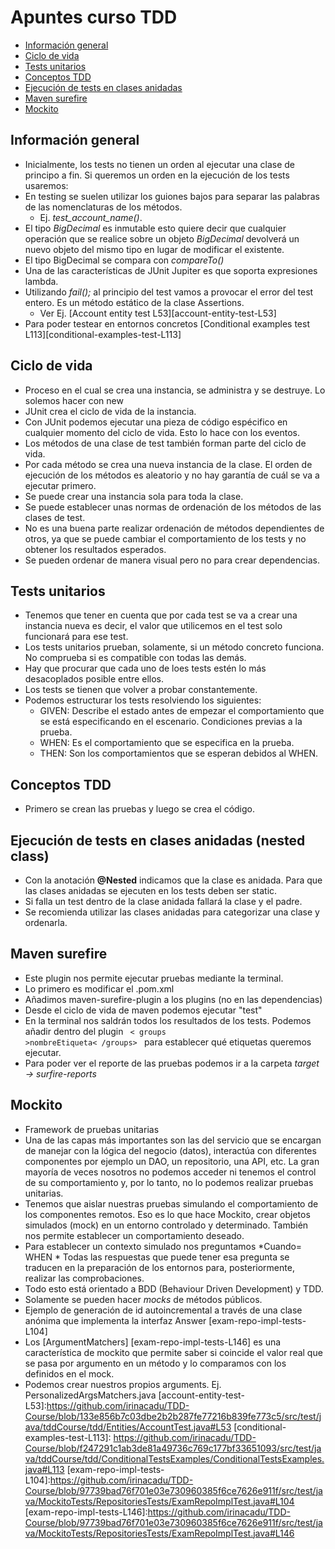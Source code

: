 # Apuntes curso TDD
- [Información general](#informacion-general)
- [Ciclo de vida](#ciclo-de-vida)
- [Tests unitarios](#tests-unitarios)
- [Conceptos TDD](#conceptos-tdd)
- [Ejecución de tests en clases anidadas](#organización-de-tests-en-clases-anidadas-nested-class)
- [Maven surefire](#maven-surefire)
- [Mockito](#mockito)


## Información general
- Inicialmente, los tests no tienen un orden al ejecutar una clase de principo a fin. Si queremos un orden en la ejecución de los tests usaremos:
- En testing se suelen utilizar los guiones bajos para separar las palabras de las nomenclaturas de los métodos. 
  * Ej. *test_account_name()*.
- El tipo *BigDecimal* es inmutable esto quiere decir que cualquier operación que se realice sobre un objeto *BigDecimal* devolverá un nuevo objeto del mismo tipo en lugar de modificar el existente.
- El tipo BigDecimal se compara con *compareTo()*
- Una de las características de JUnit Jupiter es que soporta expresiones lambda.
- Utilizando *fail();* al principio del test vamos a provocar el error del test entero. Es un método estático de la clase Assertions.
   * Ver Ej. [Account entity test L53][account-entity-test-L53]
- Para poder testear en entornos concretos [Conditional examples test L113][conditional-examples-test-L113]

## Ciclo de vida
- Proceso en el cual se crea una instancia, se administra y se destruye. Lo solemos hacer con new
- JUnit crea el ciclo de vida de la instancia.
- Con JUnit podemos ejecutar una pieza de código espécifico en cualquier momento del ciclo de vida. Esto lo hace con los eventos.
- Los métodos de una clase de test también forman parte del ciclo de vida.
- Por cada método se crea una nueva instancia de la clase. El orden de ejecución de los métodos es aleatorio y no hay garantía de cuál se va a ejecutar primero.
- Se puede crear una instancia sola para toda la clase.
- Se puede establecer unas normas de ordenación de los métodos de las clases de test.
- No es una buena parte realizar ordenación de métodos dependientes de otros, ya que se puede cambiar el comportamiento de los tests y no obtener los resultados esperados.
- Se pueden ordenar de manera visual pero no para crear dependencias.

## Tests unitarios 
- Tenemos que tener en cuenta que por cada test se va a crear una instancia nueva es decir, el valor que utilicemos en el test solo funcionará para ese test.
- Los tests unitarios prueban, solamente, si un método concreto funciona. No comprueba si es compatible con todas las demás.
- Hay que procurar que cada uno de loes tests estén lo más desacoplados posible entre ellos.
- Los tests se tienen que volver a probar constantemente.
- Podemos estructurar los tests resolviendo los siguientes:
    * GIVEN: Describe el estado antes de empezar el comportamiento que se está especificando en el escenario. Condiciones previas a la prueba.
    * WHEN: Es el comportamiento que se especifica en la prueba.
    * THEN: Son los comportamientos que se esperan debidos al WHEN.

## Conceptos TDD
- Primero se crean las pruebas y luego se crea el código.

## Ejecución de tests en clases anidadas (nested class)
- Con la anotación **@Nested** indicamos que la clase es anidada. Para que las clases anidadas se ejecuten en los tests deben ser static.
- Si falla un test dentro de la clase anidada fallará la clase y el padre.
- Se recomienda utilizar las clases anidadas para categorizar una clase y ordenarla.

## Maven surefire
- Este plugin nos permite ejecutar pruebas mediante la terminal.
- Lo primero es modificar el .pom.xml
- Añadimos maven-surefire-plugin a los plugins (no en las dependencias)
- Desde el ciclo de vida de maven podemos ejecutar "test"
- En la terminal nos saldrán todos los resultados de los tests. Podemos añadir dentro del plugin <code> < groups >nombreEtiqueta< /groups> </code> para establecer qué etiquetas queremos ejecutar.
- Para poder ver el reporte de las pruebas podemos ir a la carpeta *target -> surfire-reports*

## Mockito
- Framework de pruebas unitarias
- Una de las capas más importantes son las del servicio que se encargan de manejar con la lógica del negocio (datos), interactúa con diferentes componentes por ejemplo un DAO, un repositorio, una API, etc. 
  La gran mayoría de veces nosotros no podemos acceder ni tenemos el control de su comportamiento y, por lo tanto, no lo podemos realizar pruebas unitarias.
- Tenemos que aislar nuestras pruebas simulando el comportamiento de los componentes remotos. Eso es lo que hace Mockito, crear objetos simulados (mock) en un entorno controlado y determinado. También nos permite establecer un comportamiento deseado.
- Para establecer un contexto simulado nos preguntamos *Cuando= WHEN * Todas las respuestas que puede tener esa pregunta se traducen en la preparación de los entornos para, posteriormente, realizar las comprobaciones.
- Todo esto está orientado a BDD (Behaviour Driven Development) y TDD.
- Solamente se pueden hacer *mocks* de métodos públicos.
- Ejemplo de generación de id autoincremental a través de una clase anónima que implementa la interfaz Answer [exam-repo-impl-tests-L104]
- Los [ArgumentMatchers] [exam-repo-impl-tests-L146] es una característica de mockito que permite saber si coincide el valor real que se pasa por argumento en un método y lo comparamos con los definidos en el mock.
- Podemos crear nuestros propios arguments. Ej. PersonalizedArgsMatchers.java
[account-entity-test-L53]:https://github.com/irinacadu/TDD-Course/blob/133e856b7c03dbe2b2b287fe77216b839fe773c5/src/test/java/tddCourse/tdd/Entities/AccountTest.java#L53
[conditional-examples-test-L113]: https://github.com/irinacadu/TDD-Course/blob/f247291c1ab3de81a49736c769c177bf33651093/src/test/java/tddCourse/tdd/ConditionalTestsExamples/ConditionalTestsExamples.java#L113
[exam-repo-impl-tests-L104]:https://github.com/irinacadu/TDD-Course/blob/97739bad76f701e03e730960385f6ce7626e911f/src/test/java/MockitoTests/RepositoriesTests/ExamRepoImplTest.java#L104
[exam-repo-impl-tests-L146]:https://github.com/irinacadu/TDD-Course/blob/97739bad76f701e03e730960385f6ce7626e911f/src/test/java/MockitoTests/RepositoriesTests/ExamRepoImplTest.java#L146



